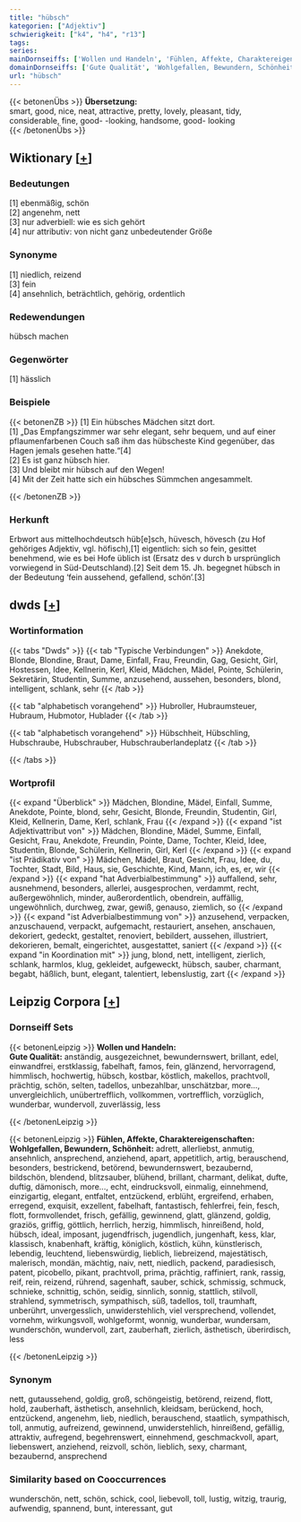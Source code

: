```yaml
---
title: "hübsch"
kategorien: ["Adjektiv"]
schwierigkeit: ["k4", "h4", "r13"]
tags:
series:
mainDornseiffs: ['Wollen und Handeln', 'Fühlen, Affekte, Charaktereigenschaften']
domainDornseiffs: ['Gute Qualität', 'Wohlgefallen, Bewundern, Schönheit']
url: "hübsch"
---
```


{{< betonenÜbs >}}
**Übersetzung:**  
smart, good, nice, neat, attractive, pretty, lovely, pleasant, tidy, considerable, fine, good- -looking, handsome, good- looking  
{{< /betonenÜbs >}}

## Wiktionary [[+](https://de.wiktionary.org/wiki/hübsch)]

### Bedeutungen
[1] ebenmäßig, schön  
[2] angenehm, nett  
[3] nur adverbiell: wie es sich gehört  
[4] nur attributiv: von nicht ganz unbedeutender Größe  

### Synonyme
[1] niedlich, reizend  
[3] fein  
[4] ansehnlich, beträchtlich, gehörig, ordentlich  

### Redewendungen
hübsch machen  

### Gegenwörter
[1] hässlich  

### Beispiele
{{< betonenZB >}}
[1] Ein hübsches Mädchen sitzt dort.  
[1] „Das Empfangszimmer war sehr elegant, sehr bequem, und auf einer pflaumenfarbenen Couch saß ihm das hübscheste Kind gegenüber, das Hagen jemals gesehen hatte.“[4]  
[2] Es ist ganz hübsch hier.  
[3] Und bleibt mir hübsch auf den Wegen!  
[4] Mit der Zeit hatte sich ein hübsches Sümmchen angesammelt.  

{{< /betonenZB >}}
### Herkunft
Erbwort aus mittelhochdeutsch hüb[e]sch, hüvesch, hövesch (zu Hof gehöriges Adjektiv, vgl. höfisch),[1] eigentlich: sich so fein, gesittet benehmend, wie es bei Hofe üblich ist (Ersatz des v durch b ursprünglich vorwiegend in Süd-Deutschland).[2] Seit dem 15. Jh. begegnet hübsch in der Bedeutung ‘fein aussehend, gefallend, schön’.[3]  



## dwds [[+](https://www.dwds.de/wb/hübsch)]

### Wortinformation
{{< tabs "Dwds" >}}
{{< tab "Typische Verbindungen" >}}
Anekdote, Blonde, Blondine, Braut, Dame, Einfall, Frau, Freundin, Gag, Gesicht, Girl, Hostessen, Idee, Kellnerin, Kerl, Kleid, Mädchen, Mädel, Pointe, Schülerin, Sekretärin, Studentin, Summe, anzusehend, aussehen, besonders, blond, intelligent, schlank, sehr
{{< /tab >}}

{{< tab "alphabetisch vorangehend" >}}
Hubroller, Hubraumsteuer, Hubraum, Hubmotor, Hublader
{{< /tab >}}

{{< tab "alphabetisch vorangehend" >}}
Hübschheit, Hübschling, Hubschraube, Hubschrauber, Hubschrauberlandeplatz
{{< /tab >}}

{{< /tabs >}}

### Wortprofil
{{< expand "Überblick" >}} Mädchen, Blondine, Mädel, Einfall, Summe, Anekdote, Pointe, blond, sehr, Gesicht, Blonde, Freundin, Studentin, Girl, Kleid, Kellnerin, Dame, Kerl, schlank, Frau {{< /expand >}}
{{< expand "ist Adjektivattribut von" >}} Mädchen, Blondine, Mädel, Summe, Einfall, Gesicht, Frau, Anekdote, Freundin, Pointe, Dame, Tochter, Kleid, Idee, Studentin, Blonde, Schülerin, Kellnerin, Girl, Kerl {{< /expand >}}
{{< expand "ist Prädikativ von" >}} Mädchen, Mädel, Braut, Gesicht, Frau, Idee, du, Tochter, Stadt, Bild, Haus, sie, Geschichte, Kind, Mann, ich, es, er, wir {{< /expand >}}
{{< expand "hat Adverbialbestimmung" >}} auffallend, sehr, ausnehmend, besonders, allerlei, ausgesprochen, verdammt, recht, außergewöhnlich, minder, außerordentlich, obendrein, auffällig, ungewöhnlich, durchweg, zwar, gewiß, genauso, ziemlich, so {{< /expand >}}
{{< expand "ist Adverbialbestimmung von" >}} anzusehend, verpacken, anzuschauend, verpackt, aufgemacht, restauriert, ansehen, anschauen, dekoriert, gedeckt, gestaltet, renoviert, bebildert, aussehen, illustriert, dekorieren, bemalt, eingerichtet, ausgestattet, saniert {{< /expand >}}
{{< expand "in Koordination mit" >}} jung, blond, nett, intelligent, zierlich, schlank, harmlos, klug, gekleidet, aufgeweckt, hübsch, sauber, charmant, begabt, häßlich, bunt, elegant, talentiert, lebenslustig, zart {{< /expand >}}

## Leipzig Corpora [[+](https://corpora.uni-leipzig.de/en/res?word=hübsch&corpusId=deu_newscrawl-public_2018)]

### Dornseiff Sets
{{< betonenLeipzig >}}
**Wollen und Handeln:**  
**Gute Qualität:** anständig, ausgezeichnet, bewundernswert, brillant, edel, einwandfrei, erstklassig, fabelhaft, famos, fein, glänzend, hervorragend, himmlisch, hochwertig, hübsch, kostbar, köstlich, makellos, prachtvoll, prächtig, schön, selten, tadellos, unbezahlbar, unschätzbar, more..., unvergleichlich, unübertrefflich, vollkommen, vortrefflich, vorzüglich, wunderbar, wundervoll, zuverlässig, less  

{{< /betonenLeipzig >}}


{{< betonenLeipzig >}}
**Fühlen, Affekte, Charaktereigenschaften:**  
**Wohlgefallen, Bewundern, Schönheit:** adrett, allerliebst, anmutig, ansehnlich, ansprechend, anziehend, apart, appetitlich, artig, berauschend, besonders, bestrickend, betörend, bewundernswert, bezaubernd, bildschön, blendend, blitzsauber, blühend, brillant, charmant, delikat, dufte, duftig, dämonisch, more..., echt, eindrucksvoll, einmalig, einnehmend, einzigartig, elegant, entfaltet, entzückend, erblüht, ergreifend, erhaben, erregend, exquisit, exzellent, fabelhaft, fantastisch, fehlerfrei, fein, fesch, flott, formvollendet, frisch, gefällig, gewinnend, glatt, glänzend, goldig, graziös, griffig, göttlich, herrlich, herzig, himmlisch, hinreißend, hold, hübsch, ideal, imposant, jugendfrisch, jugendlich, jungenhaft, kess, klar, klassisch, knabenhaft, kräftig, königlich, köstlich, kühn, künstlerisch, lebendig, leuchtend, liebenswürdig, lieblich, liebreizend, majestätisch, malerisch, mondän, mächtig, naiv, nett, niedlich, packend, paradiesisch, patent, picobello, pikant, prachtvoll, prima, prächtig, raffiniert, rank, rassig, reif, rein, reizend, rührend, sagenhaft, sauber, schick, schmissig, schmuck, schnieke, schnittig, schön, seidig, sinnlich, sonnig, stattlich, stilvoll, strahlend, symmetrisch, sympathisch, süß, tadellos, toll, traumhaft, unberührt, unvergesslich, unwiderstehlich, viel versprechend, vollendet, vornehm, wirkungsvoll, wohlgeformt, wonnig, wunderbar, wundersam, wunderschön, wundervoll, zart, zauberhaft, zierlich, ästhetisch, überirdisch, less  

{{< /betonenLeipzig >}}

### Synonym
nett, gutaussehend, goldig, groß, schöngeistig, betörend, reizend, flott, hold, zauberhaft, ästhetisch, ansehnlich, kleidsam, berückend, hoch, entzückend, angenehm, lieb, niedlich, berauschend, staatlich, sympathisch, toll, anmutig, aufreizend, gewinnend, unwiderstehlich, hinreißend, gefällig, attraktiv, aufregend, begehrenswert, einnehmend, geschmackvoll, apart, liebenswert, anziehend, reizvoll, schön, lieblich, sexy, charmant, bezaubernd, ansprechend


### Similarity based on Cooccurrences
wunderschön, nett, schön, schick, cool, liebevoll, toll, lustig, witzig, traurig, aufwendig, spannend, bunt, interessant, gut

